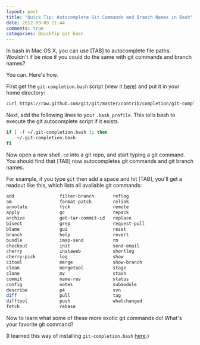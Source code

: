 ```yaml
---
layout: post
title: "Quick Tip: Autocomplete Git Commands and Branch Names in Bash"
date: 2012-09-09 21:44
comments: true
categories: QuickTip git bash
---
```


In bash in Mac OS X, you can use [TAB] to autocomplete file paths.
Wouldn't if be nice if you could do the same with git commands and branch names?

You can.
Here's how.

<!-- more -->

First get the `git-completion.bash` script (view it [here](https://github.com/git/git/blob/master/contrib/completion/git-completion.bash)) and put it in your home directory:

``` bash
curl https://raw.github.com/git/git/master/contrib/completion/git-completion.bash -o ~/.git-completion.bash
```

Next, add the following lines to your `.bash_profile`.
This tells bash to execute the git autocomplete script if it exists.

``` bash
if [ -f ~/.git-completion.bash ]; then
  . ~/.git-completion.bash
fi
```

Now open a new shell, `cd` into a git repo, and start typing a git command.
You should find that [TAB] now autocompletes git commands and git branch names.

For example, if you type `git` then add a space and hit [TAB], you'll get a readout like this, which lists all available git commands:

``` bash
add                 filter-branch       reflog 
am                  format-patch        relink 
annotate            fsck                remote 
apply               gc                  repack 
archive             get-tar-commit-id   replace 
bisect              grep                request-pull 
blame               gui                 reset 
branch              help                revert 
bundle              imap-send           rm 
checkout            init                send-email 
cherry              instaweb            shortlog 
cherry-pick         log                 show 
citool              merge               show-branch 
clean               mergetool           stage 
clone               mv                  stash 
commit              name-rev            status 
config              notes               submodule 
describe            p4                  svn 
diff                pull                tag 
difftool            push                whatchanged 
fetch               rebase 
```

Now to learn what some of these more exotic git commands do!
What's your favorite git command?

(I learned this way of installing `git-completion.bash` [here](http://apple.stackexchange.com/questions/55875/how-can-i-get-git-to-autocomplete-e-g-branches-at-the-command-line/55886#55886).)


